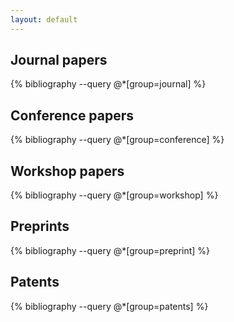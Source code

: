 ```yaml
---
layout: default
---
```

## Journal papers
{% bibliography --query @*[group=journal] %}

## Conference papers
{% bibliography --query @*[group=conference] %}

## Workshop papers
{% bibliography --query @*[group=workshop] %}

## Preprints
{% bibliography --query @*[group=preprint] %}

## Patents
{% bibliography --query @*[group=patents] %}
